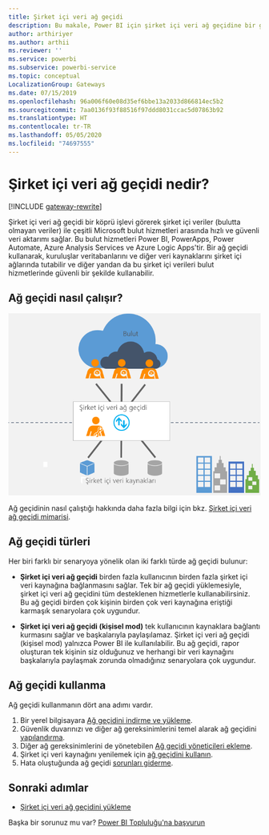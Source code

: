 ```yaml
---
title: Şirket içi veri ağ geçidi
description: Bu makale, Power BI için şirket içi veri ağ geçidine bir genel bakıştır. DirectQuery veri kaynaklarıyla çalışmak için bu ağ geçidini kullanabilirsiniz. Bulut veri kümelerini şirket içi verilerle yenilemek için de bu ağ geçidini kullanabilirsiniz.
author: arthiriyer
ms.author: arthii
ms.reviewer: ''
ms.service: powerbi
ms.subservice: powerbi-service
ms.topic: conceptual
LocalizationGroup: Gateways
ms.date: 07/15/2019
ms.openlocfilehash: 96a006f60e08d35ef6bbe13a2033d866814ec5b2
ms.sourcegitcommit: 7aa0136f93f88516f97ddd8031ccac5d07863b92
ms.translationtype: HT
ms.contentlocale: tr-TR
ms.lasthandoff: 05/05/2020
ms.locfileid: "74697555"
---
```

# <a name="what-is-an-on-premises-data-gateway"></a>Şirket içi veri ağ geçidi nedir?

[!INCLUDE [gateway-rewrite](includes/gateway-rewrite.md)]

Şirket içi veri ağ geçidi bir köprü işlevi görerek şirket içi veriler (bulutta olmayan veriler) ile çeşitli Microsoft bulut hizmetleri arasında hızlı ve güvenli veri aktarımı sağlar. Bu bulut hizmetleri Power BI, PowerApps, Power Automate, Azure Analysis Services ve Azure Logic Apps'tir. Bir ağ geçidi kullanarak, kuruluşlar veritabanlarını ve diğer veri kaynaklarını şirket içi ağlarında tutabilir ve diğer yandan da bu şirket içi verileri bulut hizmetlerinde güvenli bir şekilde kullanabilir.

## <a name="how-the-gateway-works"></a>Ağ geçidi nasıl çalışır?

![Ağ geçidine genel bakış](media/service-gateway-onprem/on-premises-data-gateway.png)

Ağ geçidinin nasıl çalıştığı hakkında daha fazla bilgi için bkz. [Şirket içi veri ağ geçidi mimarisi](/data-integration/gateway/service-gateway-onprem-indepth).

## <a name="types-of-gateways"></a>Ağ geçidi türleri

Her biri farklı bir senaryoya yönelik olan iki farklı türde ağ geçidi bulunur:

* **Şirket içi veri ağ geçidi** birden fazla kullanıcının birden fazla şirket içi veri kaynağına bağlanmasını sağlar. Tek bir ağ geçidi yüklemesiyle, şirket içi veri ağ geçidini tüm desteklenen hizmetlerle kullanabilirsiniz. Bu ağ geçidi birden çok kişinin birden çok veri kaynağına eriştiği karmaşık senaryolara çok uygundur.

* **Şirket içi veri ağ geçidi (kişisel mod)** tek kullanıcının kaynaklara bağlantı kurmasını sağlar ve başkalarıyla paylaşılamaz. Şirket içi veri ağ geçidi (kişisel mod) yalnızca Power BI ile kullanılabilir. Bu ağ geçidi, rapor oluşturan tek kişinin siz olduğunuz ve herhangi bir veri kaynağını başkalarıyla paylaşmak zorunda olmadığınız senaryolara çok uygundur.

## <a name="use-a-gateway"></a>Ağ geçidi kullanma

Ağ geçidi kullanmanın dört ana adımı vardır.

1. Bir yerel bilgisayara [Ağ geçidini indirme ve yükleme](/data-integration/gateway/service-gateway-install).
1. Güvenlik duvarınızı ve diğer ağ gereksinimlerini temel alarak ağ geçidini [yapılandırma](/data-integration/gateway/service-gateway-app).
1. Diğer ağ gereksinimlerini de yönetebilen [Ağ geçidi yöneticileri ekleme](/data-integration/gateway/service-gateway-manage).
1. Şirket içi veri kaynağını yenilemek için [ağ geçidini kullanın](service-gateway-sql-tutorial.md).
1. Hata oluştuğunda ağ geçidi [sorunları giderme](service-gateway-onprem-tshoot.md).

## <a name="next-steps"></a>Sonraki adımlar

* [Şirket içi veri ağ geçidini yükleme](/data-integration/gateway/service-gateway-install)

Başka bir sorunuz mu var? [Power BI Topluluğu'na başvurun](https://community.powerbi.com/)
